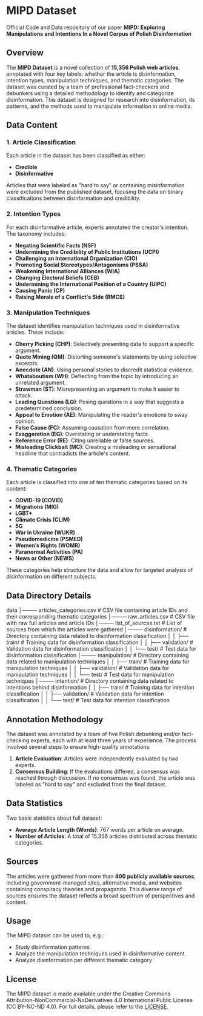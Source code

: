 # MIPD Dataset

Official Code and Data repository of our paper **MIPD: Exploring Manipulations and Intentions In a Novel Corpus of Polish Disinformation**

## Overview
The **MIPD Dataset** is a novel collection of **15,356 Polish web articles**, annotated with four key labels: whether the article is disinformation, intention types, manipulation techniques, and thematic categories. The dataset was curated by a team of professional fact-checkers and debunkers using a detailed methodology to identify and categorize disinformation. This dataset is designed for research into disinformation, its patterns, and the methods used to manipulate information in online media.

## Data Content

### 1. Article Classification
Each article in the dataset has been classified as either:

- **Credible**
- **Disinformative**

Articles that were labeled as "hard to say" or containing misinformation were excluded from the published dataset, focusing the data on binary classifications between disinformation and credibility.

### 2. Intention Types
For each disinformative article, experts annotated the creator's intention. The taxonomy includes:

- **Negating Scientific Facts (NSF)**
- **Undermining the Credibility of Public Institutions (UCPI)**
- **Challenging an International Organization (CIO)**
- **Promoting Social Stereotypes/Antagonisms (PSSA)**
- **Weakening International Alliances (WIA)**
- **Changing Electoral Beliefs (CEB)**
- **Undermining the International Position of a Country (UIPC)**
- **Causing Panic (CP)**
- **Raising Morale of a Conflict's Side (RMCS)**

### 3. Manipulation Techniques
The dataset identifies manipulation techniques used in disinformative articles. These include:

- **Cherry Picking (CHP)**: Selectively presenting data to support a specific argument.
- **Quote Mining (QM)**: Distorting someone's statements by using selective excerpts.
- **Anecdote (AN)**: Using personal stories to discredit statistical evidence.
- **Whataboutism (WH)**: Deflecting from the topic by introducing an unrelated argument.
- **Strawman (ST)**: Misrepresenting an argument to make it easier to attack.
- **Leading Questions (LQ)**: Posing questions in a way that suggests a predetermined conclusion.
- **Appeal to Emotion (AE)**: Manipulating the reader's emotions to sway opinion.
- **False Cause (FC)**: Assuming causation from mere correlation.
- **Exaggeration (EG)**: Overstating or understating facts.
- **Reference Error (RE)**: Citing unreliable or false sources.
- **Misleading Clickbait (MC)**: Creating a misleading or sensational headline that contradicts the article's content.

### 4. Thematic Categories
Each article is classified into one of ten thematic categories based on its content:

- **COVID-19 (COVID)**
- **Migrations (MIG)**
- **LGBT+**
- **Climate Crisis (CLIM)**
- **5G**
- **War in Ukraine (WUKR)**
- **Pseudomedicine (PSMED)**
- **Women’s Rights (WOMR)**
- **Paranormal Activities (PA)**
- **News or Other (NEWS)**

These categories help structure the data and allow for targeted analysis of disinformation on different subjects.

## Data Directory Details

data
│──── articles_categories.csv       # CSV file containing article IDs and their corresponding thematic categories
│──── raw_articles.csv              # CSV file with raw full articles and article IDs
│──── list_of_sources.txt           # List of sources from which the articles were gathered
│──── disinformation/               # Directory containing data related to disinformation classification
│    │    ├── train/                # Training data for disinformation classification
│    │    ├── validation/           # Validation data for disinformation classification
│    │    └── test/                 # Test data for disinformation classification
│──── manipulation/                 # Directory containing data related to manipulation techniques
│    │    ├── train/                # Training data for manipulation techniques
│    │    ├── validation/           # Validation data for manipulation techniques
│    │    └── test/                 # Test data for manipulation techniques
│──── intention/                    # Directory containing data related to intentions behind disinformation
│    │    ├── train/                # Training data for intention classification
│    │    ├── validation/           # Validation data for intention classification
│    │    └── test/                 # Test data for intention classification


## Annotation Methodology
The dataset was annotated by a team of five Polish debunking and/or fact-checking experts, each with at least three years of experience. The process involved several steps to ensure high-quality annotations:

1. **Article Evaluation**: Articles were independently evaluated by two experts.
2. **Consensus Building**: If the evaluations differed, a consensus was reached through discussion. If no consensus was found, the article was labeled as "hard to say" and excluded from the final dataset.

## Data Statistics
Two basic statistics about full dataset:

- **Average Article Length (Words)**: 767 words per article on average.
- **Number of Articles**: A total of 15,356 articles distributed across thematic categories.

## Sources
The articles were gathered from more than **400 publicly available sources**, including government-managed sites, alternative media, and websites containing conspiracy theories and propaganda. This diverse range of sources ensures the dataset reflects a broad spectrum of perspectives and content.

## Usage
The MIPD dataset can be used to, e.g.:

- Study disinformation patterns.
- Analyze the manipulation techniques used in disinformative content.
- Analyze disinformation per different thematic category


## License
The MIPD dataset is made available under the Creative Commons Attribution-NonCommercial-NoDerivatives 4.0 International Public License (CC BY-NC-ND 4.0).
For full details, please refer to the [LICENSE](https://github.com/ArkadiusDS/MIPD/blob/master/LICENSE-CC-BY-NC-ND-4.0.md).
